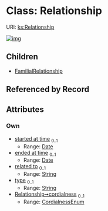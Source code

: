 
# Class: Relationship




URI: [ks:Relationship](https://w3id.org/linkml/tests/kitchen_sink/Relationship)


[![img](https://yuml.me/diagram/nofunky;dir:TB/class/[Relationship&#124;started_at_time:date%20%3F;ended_at_time:date%20%3F;related_to:string%20%3F;type:string%20%3F;cordialness:CordialnessEnum%20%3F]^-[FamilialRelationship],[FamilialRelationship])](https://yuml.me/diagram/nofunky;dir:TB/class/[Relationship&#124;started_at_time:date%20%3F;ended_at_time:date%20%3F;related_to:string%20%3F;type:string%20%3F;cordialness:CordialnessEnum%20%3F]^-[FamilialRelationship],[FamilialRelationship])

## Children

 * [FamilialRelationship](FamilialRelationship.md)

## Referenced by Record


## Attributes


### Own

 * [started at time](started_at_time.md)  <sub>0..1</sub>
     * Range: [Date](Date.md)
 * [ended at time](ended_at_time.md)  <sub>0..1</sub>
     * Range: [Date](Date.md)
 * [related to](related_to.md)  <sub>0..1</sub>
     * Range: [String](String.md)
 * [type](type.md)  <sub>0..1</sub>
     * Range: [String](String.md)
 * [Relationship➞cordialness](Relationship_cordialness.md)  <sub>0..1</sub>
     * Range: [CordialnessEnum](CordialnessEnum.md)
